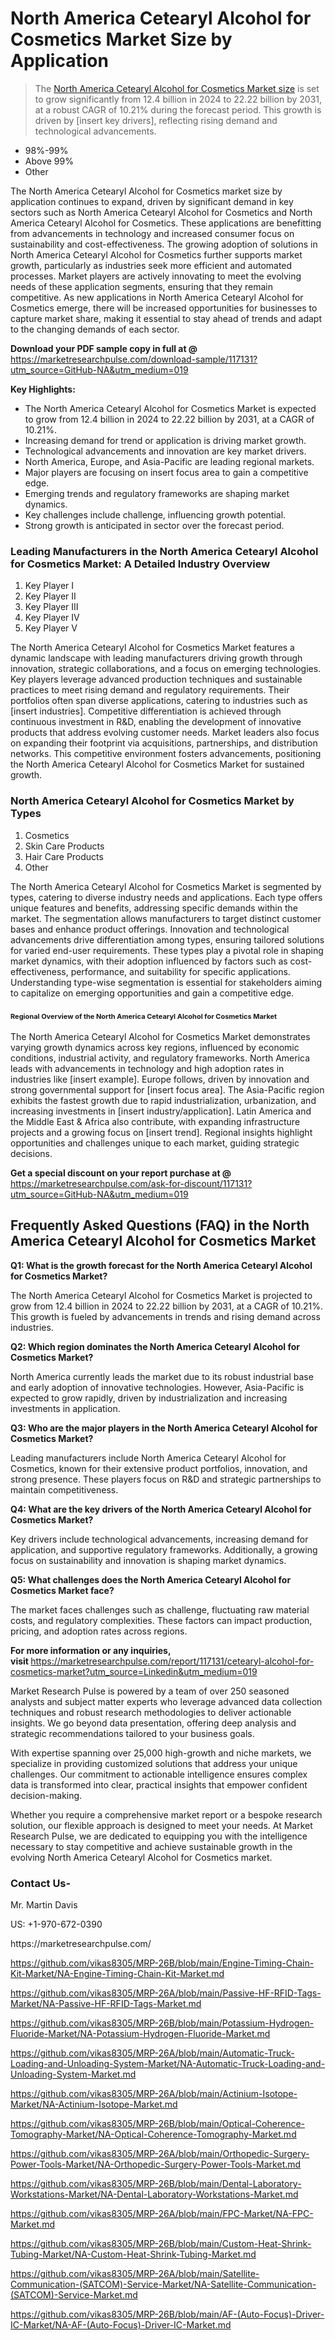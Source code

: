 <h1>North America Cetearyl Alcohol for Cosmetics Market&nbsp;Size by Application</h1><blockquote><p>The <a href="https://marketresearchpulse.com/download-sample/117131?utm_source=GitHub-NA&amp;utm_medium=019">North America Cetearyl Alcohol for Cosmetics Market size</a> is set to grow significantly from 12.4 billion in 2024 to 22.22 billion by 2031, at a robust CAGR of 10.21% during the forecast period. This growth is driven by [insert key drivers], reflecting rising demand and technological advancements.</p></blockquote><ul><li>98%-99%<li> Above 99%<li> Other</li></ul><p>The North America Cetearyl Alcohol for Cosmetics market size by application continues to expand, driven by significant demand in key sectors such as North America Cetearyl Alcohol for Cosmetics and North America Cetearyl Alcohol for Cosmetics. These applications are benefitting from advancements in technology and increased consumer focus on sustainability and cost-effectiveness. The growing adoption of solutions in North America Cetearyl Alcohol for Cosmetics further supports market growth, particularly as industries seek more efficient and automated processes. Market players are actively innovating to meet the evolving needs of these application segments, ensuring that they remain competitive. As new applications in North America Cetearyl Alcohol for Cosmetics emerge, there will be increased opportunities for businesses to capture market share, making it essential to stay ahead of trends and adapt to the changing demands of each sector.</p><p><strong>Download your PDF sample copy in full at @ </strong><a href="https://marketresearchpulse.com/download-sample/117131?utm_source=GitHub-NA&amp;utm_medium=019">https://marketresearchpulse.com/download-sample/117131?utm_source=GitHub-NA&amp;utm_medium=019</a></p><p><strong>Key Highlights: </strong></p><ul><li>The North America Cetearyl Alcohol for Cosmetics Market is expected to grow from 12.4 billion in 2024 to 22.22 billion by 2031, at a CAGR of 10.21%.</li><li>Increasing demand for trend or application is driving market growth.</li><li>Technological advancements and innovation are key market drivers.</li><li>North America, Europe, and Asia-Pacific are leading regional markets.</li><li>Major players are focusing on insert focus area to gain a competitive edge.</li><li>Emerging trends and regulatory frameworks are shaping market dynamics.</li><li>Key challenges include challenge, influencing growth potential.</li><li>Strong growth is anticipated in sector over the forecast period.</li></ul><h3>Leading Manufacturers in the North America Cetearyl Alcohol for Cosmetics Market: A Detailed Industry Overview</h3><ol><li>Key Player I</li><li>Key Player II</li><li>Key Player III</li><li>Key Player IV</li><li>Key Player V</li></ol><div class="flex max-w-full flex-col flex-grow"><div class="min-h-8 text-message flex w-full flex-col items-end gap-2 whitespace-normal break-words [.text-message+&amp;]:mt-5" dir="auto" data-message-author-role="assistant" data-message-id="fd8432e4-4910-450d-b182-61b7bfb0a01f" data-message-model-slug="gpt-4o"><div class="flex w-full flex-col gap-1 empty:hidden first:pt-[3px]"><div class="markdown prose w-full break-words dark:prose-invert light"><p>The North America Cetearyl Alcohol for Cosmetics Market features a dynamic landscape with leading manufacturers driving growth through innovation, strategic collaborations, and a focus on emerging technologies. Key players leverage advanced production techniques and sustainable practices to meet rising demand and regulatory requirements. Their portfolios often span diverse applications, catering to industries such as [insert industries]. Competitive differentiation is achieved through continuous investment in R&amp;D, enabling the development of innovative products that address evolving customer needs. Market leaders also focus on expanding their footprint via acquisitions, partnerships, and distribution networks. This competitive environment fosters advancements, positioning the North America Cetearyl Alcohol for Cosmetics Market for sustained growth.</p></div></div></div></div><h3>North America Cetearyl Alcohol for Cosmetics Market by Types</h3><ol><li>Cosmetics<li> Skin Care Products<li> Hair Care Products<li> Other</li></ol><div class="flex max-w-full flex-col flex-grow"><div class="min-h-8 text-message flex w-full flex-col items-end gap-2 whitespace-normal break-words [.text-message+&amp;]:mt-5" dir="auto" data-message-author-role="assistant" data-message-id="084470be-0bb7-4664-bddf-5156b4f41249" data-message-model-slug="gpt-4o-mini"><div class="flex w-full flex-col gap-1 empty:hidden first:pt-[3px]"><div class="markdown prose w-full break-words dark:prose-invert light"><p>The North America Cetearyl Alcohol for Cosmetics Market is segmented by types, catering to diverse industry needs and applications. Each type offers unique features and benefits, addressing specific demands within the market. The segmentation allows manufacturers to target distinct customer bases and enhance product offerings. Innovation and technological advancements drive differentiation among types, ensuring tailored solutions for varied end-user requirements. These types play a pivotal role in shaping market dynamics, with their adoption influenced by factors such as cost-effectiveness, performance, and suitability for specific applications. Understanding type-wise segmentation is essential for stakeholders aiming to capitalize on emerging opportunities and gain a competitive edge.</p></div></div></div></div><h3><span style="font-size: 11px;">Regional Overview of the North America Cetearyl Alcohol for Cosmetics Market</span></h3><div class="flex max-w-full flex-col flex-grow"><div class="min-h-8 text-message flex w-full flex-col items-end gap-2 whitespace-normal break-words [.text-message+&amp;]:mt-5" dir="auto" data-message-author-role="assistant" data-message-id="e9038762-ce64-4e30-91c9-9bd413514231" data-message-model-slug="gpt-4o-mini"><div class="flex w-full flex-col gap-1 empty:hidden first:pt-[3px]"><div class="markdown prose w-full break-words dark:prose-invert light"><p>The North America Cetearyl Alcohol for Cosmetics Market demonstrates varying growth dynamics across key regions, influenced by economic conditions, industrial activity, and regulatory frameworks. North America leads with advancements in technology and high adoption rates in industries like [insert example]. Europe follows, driven by innovation and strong governmental support for [insert focus area]. The Asia-Pacific region exhibits the fastest growth due to rapid industrialization, urbanization, and increasing investments in [insert industry/application]. Latin America and the Middle East &amp; Africa also contribute, with expanding infrastructure projects and a growing focus on [insert trend]. Regional insights highlight opportunities and challenges unique to each market, guiding strategic decisions.</p></div></div></div></div><p><strong>Get a special discount on your report purchase at @ </strong><a href="https://marketresearchpulse.com/ask-for-discount/117131?utm_source=GitHub-NA&amp;utm_medium=019">https://marketresearchpulse.com/ask-for-discount/117131?utm_source=GitHub-NA&amp;utm_medium=019</a></p><h2>Frequently Asked Questions (FAQ) in the North America Cetearyl Alcohol for Cosmetics Market</h2><p><strong>Q1: What is the growth forecast for the North America Cetearyl Alcohol for Cosmetics Market?</strong></p><p>The North America Cetearyl Alcohol for Cosmetics Market is projected to grow from 12.4 billion in 2024 to 22.22 billion by 2031, at a CAGR of 10.21%. This growth is fueled by advancements in trends and rising demand across industries.</p><p><strong>Q2: Which region dominates the North America Cetearyl Alcohol for Cosmetics Market?</strong></p><p>North America currently leads the market due to its robust industrial base and early adoption of innovative technologies. However, Asia-Pacific is expected to grow rapidly, driven by industrialization and increasing investments in application.</p><p><strong>Q3: Who are the major players in the North America Cetearyl Alcohol for Cosmetics Market?</strong></p><p>Leading manufacturers include North America Cetearyl Alcohol for Cosmetics, known for their extensive product portfolios, innovation, and strong presence. These players focus on R&amp;D and strategic partnerships to maintain competitiveness.</p><p><strong>Q4: What are the key drivers of the North America Cetearyl Alcohol for Cosmetics Market?</strong></p><p>Key drivers include technological advancements, increasing demand for application, and supportive regulatory frameworks. Additionally, a growing focus on sustainability and innovation is shaping market dynamics.</p><p><strong>Q5: What challenges does the North America Cetearyl Alcohol for Cosmetics Market face?</strong></p><p>The market faces challenges such as challenge, fluctuating raw material costs, and regulatory complexities. These factors can impact production, pricing, and adoption rates across regions.</p><p><strong>For more information or any inquiries, visit&nbsp;</strong><a href="https://marketresearchpulse.com/report/117131/cetearyl-alcohol-for-cosmetics-market?utm_source=Linkedin&utm_medium=019">https://marketresearchpulse.com/report/117131/cetearyl-alcohol-for-cosmetics-market?utm_source=Linkedin&utm_medium=019</a></p><p>Market Research Pulse is powered by a team of over 250 seasoned analysts and subject matter experts who leverage advanced data collection techniques and robust research methodologies to deliver actionable insights. We go beyond data presentation, offering deep analysis and strategic recommendations tailored to your business goals.</p><p>With expertise spanning over 25,000 high-growth and niche markets, we specialize in providing customized solutions that address your unique challenges. Our commitment to actionable intelligence ensures complex data is transformed into clear, practical insights that empower confident decision-making.</p><p>Whether you require a comprehensive market report or a bespoke research solution, our flexible approach is designed to meet your needs. At Market Research Pulse, we are dedicated to equipping you with the intelligence necessary to stay competitive and achieve sustainable growth in the evolving North America Cetearyl Alcohol for Cosmetics market.</p><h3><strong>Contact Us-</strong></h3><p>Mr. Martin Davis</p><p>US: +1-970-672-0390</p><p>https://marketresearchpulse.com/</p><p><a href="https://github.com/vikas8305/MRP-26B/blob/main/Engine-Timing-Chain-Kit-Market/NA-Engine-Timing-Chain-Kit-Market.md">https://github.com/vikas8305/MRP-26B/blob/main/Engine-Timing-Chain-Kit-Market/NA-Engine-Timing-Chain-Kit-Market.md</a></p><p><a href="https://github.com/vikas8305/MRP-26A/blob/main/Passive-HF-RFID-Tags-Market/NA-Passive-HF-RFID-Tags-Market.md">https://github.com/vikas8305/MRP-26A/blob/main/Passive-HF-RFID-Tags-Market/NA-Passive-HF-RFID-Tags-Market.md</a></p><p><a href="https://github.com/vikas8305/MRP-26B/blob/main/Potassium-Hydrogen-Fluoride-Market/NA-Potassium-Hydrogen-Fluoride-Market.md">https://github.com/vikas8305/MRP-26B/blob/main/Potassium-Hydrogen-Fluoride-Market/NA-Potassium-Hydrogen-Fluoride-Market.md</a></p><p><a href="https://github.com/vikas8305/MRP-26A/blob/main/Automatic-Truck-Loading-and-Unloading-System-Market/NA-Automatic-Truck-Loading-and-Unloading-System-Market.md">https://github.com/vikas8305/MRP-26A/blob/main/Automatic-Truck-Loading-and-Unloading-System-Market/NA-Automatic-Truck-Loading-and-Unloading-System-Market.md</a></p><p><a href="https://github.com/vikas8305/MRP-26A/blob/main/Actinium-Isotope-Market/NA-Actinium-Isotope-Market.md">https://github.com/vikas8305/MRP-26A/blob/main/Actinium-Isotope-Market/NA-Actinium-Isotope-Market.md</a></p><p><a href="https://github.com/vikas8305/MRP-26B/blob/main/Optical-Coherence-Tomography-Market/NA-Optical-Coherence-Tomography-Market.md">https://github.com/vikas8305/MRP-26B/blob/main/Optical-Coherence-Tomography-Market/NA-Optical-Coherence-Tomography-Market.md</a></p><p><a href="https://github.com/vikas8305/MRP-26A/blob/main/Orthopedic-Surgery-Power-Tools-Market/NA-Orthopedic-Surgery-Power-Tools-Market.md">https://github.com/vikas8305/MRP-26A/blob/main/Orthopedic-Surgery-Power-Tools-Market/NA-Orthopedic-Surgery-Power-Tools-Market.md</a></p><p><a href="https://github.com/vikas8305/MRP-26B/blob/main/Dental-Laboratory-Workstations-Market/NA-Dental-Laboratory-Workstations-Market.md">https://github.com/vikas8305/MRP-26B/blob/main/Dental-Laboratory-Workstations-Market/NA-Dental-Laboratory-Workstations-Market.md</a></p><p><a href="https://github.com/vikas8305/MRP-26A/blob/main/FPC-Market/NA-FPC-Market.md">https://github.com/vikas8305/MRP-26A/blob/main/FPC-Market/NA-FPC-Market.md</a></p><p><a href="https://github.com/vikas8305/MRP-26B/blob/main/Custom-Heat-Shrink-Tubing-Market/NA-Custom-Heat-Shrink-Tubing-Market.md">https://github.com/vikas8305/MRP-26B/blob/main/Custom-Heat-Shrink-Tubing-Market/NA-Custom-Heat-Shrink-Tubing-Market.md</a></p><p><a href="https://github.com/vikas8305/MRP-26A/blob/main/Satellite-Communication-(SATCOM)-Service-Market/NA-Satellite-Communication-(SATCOM)-Service-Market.md">https://github.com/vikas8305/MRP-26A/blob/main/Satellite-Communication-(SATCOM)-Service-Market/NA-Satellite-Communication-(SATCOM)-Service-Market.md</a></p><p><a href="https://github.com/vikas8305/MRP-26B/blob/main/AF-(Auto-Focus)-Driver-IC-Market/NA-AF-(Auto-Focus)-Driver-IC-Market.md">https://github.com/vikas8305/MRP-26B/blob/main/AF-(Auto-Focus)-Driver-IC-Market/NA-AF-(Auto-Focus)-Driver-IC-Market.md</a></p>
